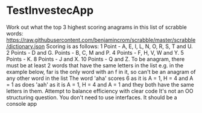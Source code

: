 # TestInvestecApp
 Work out what the top 3 highest scoring anagrams in this list of scrabble words: https://raw.githubusercontent.com/benjamincrom/scrabble/master/scrabble/dictionary.json
 Scoring is as follows:
 1 Point - A, E, I, L, N, O, R, S, T and U.
 2 Points - D and G.
 Points - B, C, M and P.
 4 Points - F, H, V, W and Y.
 5 Points - K.
 8 Points - J and X.
 10 Points - Q and Z.
 To be anagram, there must be at least 2 words that have the same letters in the list e.g. in the example below, far is the only word with an f in it, so can't be an anagram of any other word in the list
 The word 'aha' scores 6 as it is A = 1, H = 4 and A = 1 as does 'aah' as it is A = 1, H = 4 and A = 1 and they both have the same letters in them.
 Attempt to balance efficiency with clear code
 It's not an OO structuring question. You don't need to use interfaces.
 It should be a console app
 
